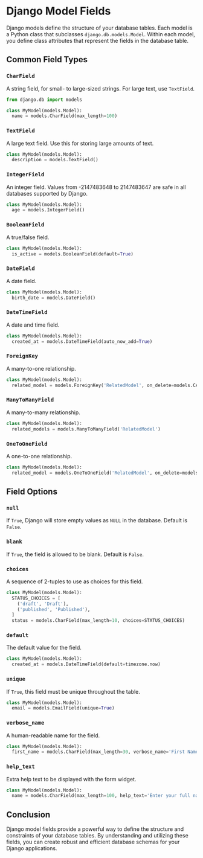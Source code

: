 # Django Model Fields

Django models define the structure of your database tables. Each model is a Python class that subclasses `django.db.models.Model`. Within each model, you define class attributes that represent the fields in the database table.

## Common Field Types

### `CharField`
A string field, for small- to large-sized strings. For large text, use `TextField`.

```python
from django.db import models

class MyModel(models.Model):
  name = models.CharField(max_length=100)
```

### `TextField`
A large text field. Use this for storing large amounts of text.

```python
class MyModel(models.Model):
  description = models.TextField()
```

### `IntegerField`
An integer field. Values from -2147483648 to 2147483647 are safe in all databases supported by Django.

```python
class MyModel(models.Model):
  age = models.IntegerField()
```

### `BooleanField`
A true/false field.

```python
class MyModel(models.Model):
  is_active = models.BooleanField(default=True)
```

### `DateField`
A date field.

```python
class MyModel(models.Model):
  birth_date = models.DateField()
```

### `DateTimeField`
A date and time field.

```python
class MyModel(models.Model):
  created_at = models.DateTimeField(auto_now_add=True)
```

### `ForeignKey`
A many-to-one relationship.

```python
class MyModel(models.Model):
  related_model = models.ForeignKey('RelatedModel', on_delete=models.CASCADE)
```

### `ManyToManyField`
A many-to-many relationship.

```python
class MyModel(models.Model):
  related_models = models.ManyToManyField('RelatedModel')
```

### `OneToOneField`
A one-to-one relationship.

```python
class MyModel(models.Model):
  related_model = models.OneToOneField('RelatedModel', on_delete=models.CASCADE)
```

## Field Options

### `null`
If `True`, Django will store empty values as `NULL` in the database. Default is `False`.

### `blank`
If `True`, the field is allowed to be blank. Default is `False`.

### `choices`
A sequence of 2-tuples to use as choices for this field.

```python
class MyModel(models.Model):
  STATUS_CHOICES = [
    ('draft', 'Draft'),
    ('published', 'Published'),
  ]
  status = models.CharField(max_length=10, choices=STATUS_CHOICES)
```

### `default`
The default value for the field.

```python
class MyModel(models.Model):
  created_at = models.DateTimeField(default=timezone.now)
```

### `unique`
If `True`, this field must be unique throughout the table.

```python
class MyModel(models.Model):
  email = models.EmailField(unique=True)
```

### `verbose_name`
A human-readable name for the field.

```python
class MyModel(models.Model):
  first_name = models.CharField(max_length=30, verbose_name='First Name')
```

### `help_text`
Extra help text to be displayed with the form widget.

```python
class MyModel(models.Model):
  name = models.CharField(max_length=100, help_text='Enter your full name')
```

## Conclusion

Django model fields provide a powerful way to define the structure and constraints of your database tables. By understanding and utilizing these fields, you can create robust and efficient database schemas for your Django applications.